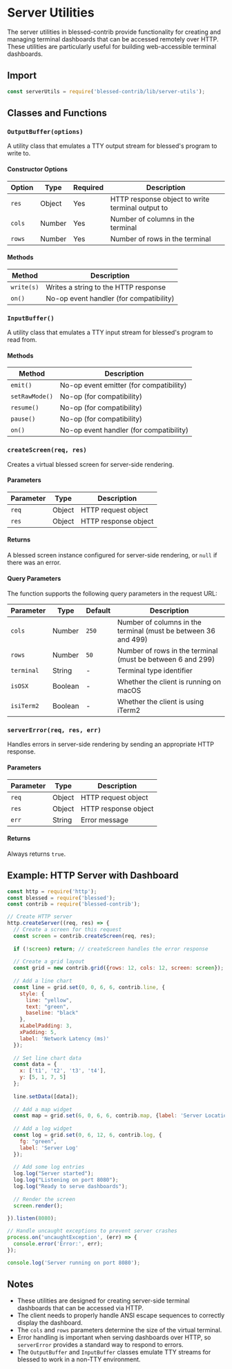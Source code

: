 # Server Utilities

The server utilities in blessed-contrib provide functionality for creating and managing terminal dashboards that can be accessed remotely over HTTP. These utilities are particularly useful for building web-accessible terminal dashboards.

## Import

```javascript
const serverUtils = require('blessed-contrib/lib/server-utils');
```

## Classes and Functions

### `OutputBuffer(options)`

A utility class that emulates a TTY output stream for blessed's program to write to.

#### Constructor Options

| Option | Type | Required | Description |
|--------|------|----------|-------------|
| `res` | Object | Yes | HTTP response object to write terminal output to |
| `cols` | Number | Yes | Number of columns in the terminal |
| `rows` | Number | Yes | Number of rows in the terminal |

#### Methods

| Method | Description |
|--------|-------------|
| `write(s)` | Writes a string to the HTTP response |
| `on()` | No-op event handler (for compatibility) |

### `InputBuffer()`

A utility class that emulates a TTY input stream for blessed's program to read from.

#### Methods

| Method | Description |
|--------|-------------|
| `emit()` | No-op event emitter (for compatibility) |
| `setRawMode()` | No-op (for compatibility) |
| `resume()` | No-op (for compatibility) |
| `pause()` | No-op (for compatibility) |
| `on()` | No-op event handler (for compatibility) |

### `createScreen(req, res)`

Creates a virtual blessed screen for server-side rendering.

#### Parameters

| Parameter | Type | Description |
|-----------|------|-------------|
| `req` | Object | HTTP request object |
| `res` | Object | HTTP response object |

#### Returns

A blessed screen instance configured for server-side rendering, or `null` if there was an error.

#### Query Parameters

The function supports the following query parameters in the request URL:

| Parameter | Type | Default | Description |
|-----------|------|---------|-------------|
| `cols` | Number | `250` | Number of columns in the terminal (must be between 36 and 499) |
| `rows` | Number | `50` | Number of rows in the terminal (must be between 6 and 299) |
| `terminal` | String | - | Terminal type identifier |
| `isOSX` | Boolean | - | Whether the client is running on macOS |
| `isiTerm2` | Boolean | - | Whether the client is using iTerm2 |

### `serverError(req, res, err)`

Handles errors in server-side rendering by sending an appropriate HTTP response.

#### Parameters

| Parameter | Type | Description |
|-----------|------|-------------|
| `req` | Object | HTTP request object |
| `res` | Object | HTTP response object |
| `err` | String | Error message |

#### Returns

Always returns `true`.

## Example: HTTP Server with Dashboard

```javascript
const http = require('http');
const blessed = require('blessed');
const contrib = require('blessed-contrib');

// Create HTTP server
http.createServer((req, res) => {
  // Create a screen for this request
  const screen = contrib.createScreen(req, res);
  
  if (!screen) return; // createScreen handles the error response
  
  // Create a grid layout
  const grid = new contrib.grid({rows: 12, cols: 12, screen: screen});
  
  // Add a line chart
  const line = grid.set(0, 0, 6, 6, contrib.line, {
    style: {
      line: "yellow",
      text: "green",
      baseline: "black"
    },
    xLabelPadding: 3,
    xPadding: 5,
    label: 'Network Latency (ms)'
  });
  
  // Set line chart data
  const data = {
    x: ['t1', 't2', 't3', 't4'],
    y: [5, 1, 7, 5]
  };
  
  line.setData([data]);
  
  // Add a map widget
  const map = grid.set(6, 0, 6, 6, contrib.map, {label: 'Server Locations'});
  
  // Add a log widget
  const log = grid.set(0, 6, 12, 6, contrib.log, {
    fg: "green",
    label: 'Server Log'
  });
  
  // Add some log entries
  log.log("Server started");
  log.log("Listening on port 8080");
  log.log("Ready to serve dashboards");
  
  // Render the screen
  screen.render();
  
}).listen(8080);

// Handle uncaught exceptions to prevent server crashes
process.on('uncaughtException', (err) => {
  console.error('Error:', err);
});

console.log('Server running on port 8080');
```

## Notes

- These utilities are designed for creating server-side terminal dashboards that can be accessed via HTTP.
- The client needs to properly handle ANSI escape sequences to correctly display the dashboard.
- The `cols` and `rows` parameters determine the size of the virtual terminal.
- Error handling is important when serving dashboards over HTTP, so `serverError` provides a standard way to respond to errors.
- The `OutputBuffer` and `InputBuffer` classes emulate TTY streams for blessed to work in a non-TTY environment.
